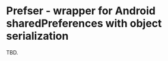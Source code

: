 Prefser - wrapper for Android sharedPreferences with object serialization
=========================================================================

TBD.
